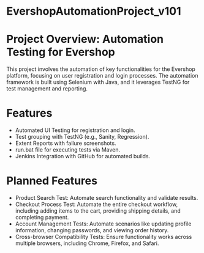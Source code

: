 # EvershopAutomationProject_v101
# Project Overview: Automation Testing for Evershop
This project involves the automation of key functionalities for the Evershop platform, focusing on user registration and login processes. The automation framework is built using Selenium with Java, and it leverages TestNG for test management and reporting.

# Features
* Automated UI Testing for registration and login.
* Test grouping with TestNG (e.g., Sanity, Regression).
* Extent Reports with failure screenshots.
* run.bat file for executing tests via Maven.
* Jenkins Integration with GitHub for automated builds.

# Planned Features
* Product Search Test: Automate search functionality and validate results.
* Checkout Process Test: Automate the entire checkout workflow, including adding items to the cart, providing shipping details, and completing payment.
* Account Management Tests: Automate scenarios like updating profile information, changing passwords, and viewing order history.
* Cross-browser Compatibility Tests: Ensure functionality works across multiple browsers, including Chrome, Firefox, and Safari.
